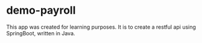 # demo-payroll

This app was created for learning purposes. It is to create a restful api using SpringBoot, written in Java.
